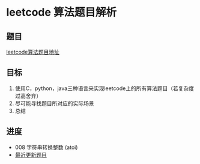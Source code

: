 # leetcode 算法题目解析

## 题目

 [leetcode算法题目地址](https://leetcode-cn.com/problemset/algorithms/ "点击进入")

## 目标

 1. 使用C，python，java三种语言来实现leetcode上的所有算法题目（若复杂度过高舍弃）
 2. 尽可能寻找题目所对应的实际场景
 3. 总结

## 进度

- 008 字符串转换整数 (atoi)
- [最近更新题目](https://github.com/ropleData/leetcode/blob/master/Algorithms/008%E5%AD%97%E7%AC%A6%E4%B8%B2%E8%BD%AC%E6%8D%A2%E6%95%B4%E6%95%B0%20(atoi).txt    "点击进入")
